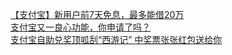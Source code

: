  
[【支付宝】新用户前7天免息，最多能借20万](http://www.dianyue.me/archives/254/czg47gzroa17o37g/)  
[支付宝又一良心功能，你申请了吗？](http://www.dianyue.me/archives/088/ye64va86s7bw1wp3/)  
[支付宝自助兑奖顶呱刮“西游记” 中奖票张张红包送给你](http://www.dianyue.me/archives/566/v66i48j0s2zw5hw9/)